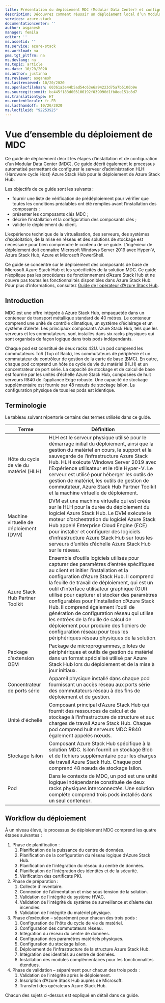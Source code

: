 ```yaml
---
title: Présentation du déploiement MDC (Modular Data Center) et configuration du serveur d’administration de l’hôte de cycle de vie du matériel (HLH) Azure Stack Hub | Microsoft Docs
description: Découvrez comment réussir un déploiement local d’un Modular Data Center, de la planification au post-déploiement.
services: azure-stack
documentationcenter: ''
author: asganesh
manager: femila
editor: ''
ms.assetid: ''
ms.service: azure-stack
ms.workload: na
pms.tgt_pltfrm: na
ms.devlang: na
ms.topic: article
ms.date: 10/20/2020
ms.author: justinha
ms.reviewer: asganesh
ms.lastreviewed: 10/20/2020
ms.openlocfilehash: 60361a3e44b5ad54c63e6a94223d75a7b5106b9e
ms.sourcegitcommit: be445f183d003106192f039990d1fb8ee151c8d7
ms.translationtype: HT
ms.contentlocale: fr-FR
ms.lasthandoff: 10/20/2020
ms.locfileid: "92253925"
---
```

# <a name="mdc-deployment-overview"></a>Vue d’ensemble du déploiement de MDC

Ce guide de déploiement décrit les étapes d’installation et de configuration d’un Modular Data Center (MDC). Ce guide décrit également le processus automatisé permettant de configurer le serveur d’administration HLH (Hardware cycle Host) Azure Stack Hub pour le déploiement de Azure Stack Hub.

Les objectifs de ce guide sont les suivants :

- fournir une liste de vérification de prédéploiement pour vérifier que toutes les conditions préalables ont été remplies avant l’installation des composants ;
- présenter les composants clés MDC ;
- décrire l’installation et la configuration des composants clés ;
- valider le déploiement du client.

L’expérience technique de la virtualisation, des serveurs, des systèmes d’exploitation, de la mise en réseau et des solutions de stockage est nécessaire pour bien comprendre le contenu de ce guide. L’ingénieur de déploiement doit connaitre Microsoft Windows Server 2019 avec Hyper-V, Azure Stack Hub, Azure et Microsoft PowerShell.

Ce guide se concentre sur le déploiement des composants de base de Microsoft Azure Stack Hub et les spécificités de la solution MDC. Ce guide n’explique pas les procédures de fonctionnement d’Azure Stack Hub et ne couvre pas toutes les fonctionnalités disponibles dans Azure Stack Hub. Pour plus d’informations, consultez [Guide de l’opérateur d’Azure Stack Hub](https://docs.microsoft.com/azure-stack/operator/).

## <a name="introduction"></a>Introduction

MDC est une offre intégrée à Azure Stack Hub, empaquetée dans un conteneur de transport métallique standard de 40 mètres. Le conteneur comprend une unité de contrôle climatique, un système d’éclairage et un système d’alerte. Les principaux composants Azure Stack Hub, tels que les serveurs et les commutateurs, sont installés dans six racks physiques qui sont organisés de façon logique dans trois pods indépendants.

Chaque pod est constitué de deux racks 42U. Un pod comprend les commutateurs ToR (Top of Rack), les commutateurs de périphérie et un commutateur du contrôleur de gestion de la carte de base (BMC). En outre, chaque pod comprend un hôte de cycle de vie du matériel (HLH) et un concentrateur de port série. La capacité de stockage et de calcul de base est fournie par les unités d’échelle Azure Stack Hub, composées de huit serveurs R840 de l’appliance Edge robuste. Une capacité de stockage supplémentaire est fournie par 48 nœuds de stockage Isilon. La configuration physique de tous les pods est identique.

## <a name="terminology"></a>Terminologie

Le tableau suivant répertorie certains des termes utilisés dans ce guide.

|Terme    |Définition |
|-------|-----------|
|Hôte du cycle de vie du matériel (HLH)|    HLH est le serveur physique utilisé pour le démarrage initial du déploiement, ainsi que la gestion du matériel en cours, le support et la sauvegarde de l’infrastructure Azure Stack Hub. HLH exécute Windows Server 2019 avec l’Expérience utilisateur et le rôle Hyper-V. Le serveur est utilisé pour héberger les outils de gestion de matériel, les outils de gestion de commutateur, Azure Stack Hub Partner Toolkit et la machine virtuelle de déploiement. |
|Machine virtuelle de déploiement (DVM)|    DVM est une machine virtuelle qui est créée sur le HLH pour la durée du déploiement du logiciel Azure Stack Hub. Le DVM exécute le moteur d’orchestration du logiciel Azure Stack Hub appelé Enterprise Cloud Engine (ECE) pour installer et configurer des logiciels d’infrastructure Azure Stack Hub sur tous les serveurs d’unités d’échelle Azure Stack Hub sur le réseau.|
|Azure Stack Hub Partner Toolkit|    Ensemble d’outils logiciels utilisés pour capturer des paramètres d’entrée spécifiques au client et initier l’installation et la configuration d’Azure Stack Hub. Il comprend la feuille de travail de déploiement, qui est un outil d’interface utilisateur graphique (GUI) utilisé pour capturer et stocker des paramètres configurables pour l’installation d’Azure Stack Hub. Il comprend également l’outil de génération de configuration réseau qui utilise les entrées de la feuille de calcul de déploiement pour produire des fichiers de configuration réseau pour tous les périphériques réseau physiques de la solution.|
|Package d’extension OEM    |Package de microprogrammes, pilotes de périphériques et outils de gestion du matériel dans un format spécialisé utilisé par Azure Stack Hub lors du déploiement et de la mise à jour initiaux.|
|Concentrateur de ports série    |Appareil physique installé dans chaque pod fournissant un accès réseau aux ports série des commutateurs réseau à des fins de déploiement et de gestion.|
|Unité d'échelle    |Composant principal d’Azure Stack Hub qui fournit des ressources de calcul et de stockage à l’infrastructure de structure et aux charges de travail Azure Stack Hub. Chaque pod comprend huit serveurs MDC R840 également appelés nœuds.|
|Stockage Isilon |    Composant Azure Stack Hub spécifique à la solution MDC. Isilon fournit un stockage Blob et de fichiers supplémentaire pour les charges de travail Azure Stack Hub. Chaque pod comprend 48 nœuds de stockage Isilon.|
|Pod    |Dans le contexte de MDC, un pod est une unité logique indépendante constituée de deux racks physiques interconnectés. Une solution complète comprend trois pods installés dans un seul conteneur.|





## <a name="deployment-workflow"></a>Workflow du déploiement

À un niveau élevé, le processus de déploiement MDC comprend les quatre étapes suivantes :

1. Phase de planification :
   1. Planification de la puissance du centre de données.
   1. Planification de la configuration du réseau logique d’Azure Stack Hub.
   1. Planification de l’intégration du réseau du centre de données.
   1. Planification de l’intégration des identités et de la sécurité.
   1. Vérification des certificats PKI.
1. Phase de préparation :
   1. Collecte d'inventaire.
   1. Connexion de l’alimentation et mise sous tension de la solution.
   1. Validation de l’intégrité du système HVAC.
   1. Validation de l’intégrité du système de surveillance et d’alerte des incendies.
   1. Validation de l'intégrité du matériel physique.
1. Phase d’exécution – séparément pour chacun des trois pods :
   1. Configuration de l’hôte du cycle de vie du matériel.
   1. Configuration des commutateurs réseau.
   1. Intégration du réseau du centre de données.
   1. Configuration des paramètres matériels physiques.
   1. Configuration du stockage Isilon.
   1. Déploiement de l’infrastructure de la structure Azure Stack Hub.
   1. Intégration des identités au centre de données.
   1. Installation des modules complémentaires pour les fonctionnalités étendues.
1. Phase de validation – séparément pour chacun des trois pods :
   1. Validation de l’intégrité après le déploiement.
   1. Inscription d’Azure Stack Hub auprès de Microsoft.
   1. Transfert des opérateurs Azure Stack Hub.
  
Chacun des sujets ci-dessus est expliqué en détail dans ce guide.
